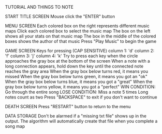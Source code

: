 TUTORIAL AND THINGS TO NOTE

START TITLE SCREEN Mouse click the "ENTER" button

MENU SCREEN Each colored box on the right represents different music maps Click each colored box to select the music map The box on the left shows all your stats on that music map The box in the middle of the colored boxes shows the author of that music Press "Play Music" to begin the game

GAME SCREEN Keys for pressing (CAP SENSITIVE) column 1: 'd' column 2: 'f' column 3: 'j' column 4: 'k' Try to press each key when the circle approaches the gray box at the bottom of the screen When a note with a long connection appears, hold down the key until the connected note reaches the gray area When the gray box below turns red, it means you missed When the gray box below turns green, it means you got an "ok" When the gray box below turns blue, it means you got a "great" When the gray box below turns yellow, it means you got a "perfect" WIN CONDITION: Go through the entire song LOSE CONDITION: Miss a note 5 times Long notes count as two Press "BACKSPACE" to exit if you don't want to continue

DEATH SCREEN Press "RESTART" button to return to the menu

DATA STORAGE Don't be alarmed if a "missing txt file" shows up in the output. The algorithm will automatically create that file when you complete a song map
